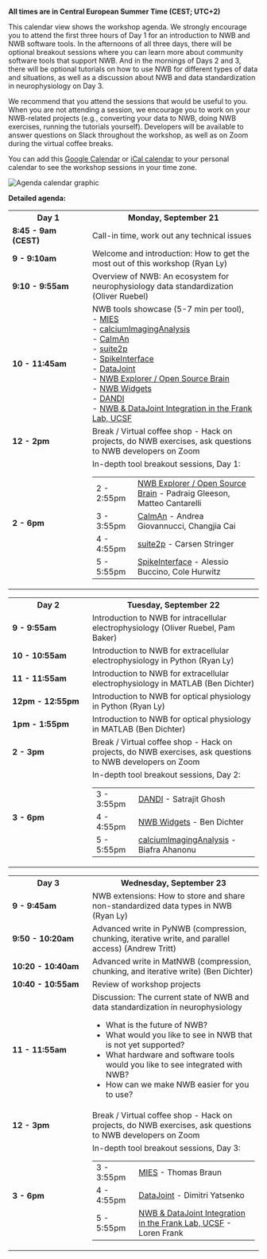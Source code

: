 **All times are in Central European Summer Time (CEST; UTC+2)**

This calendar view shows the workshop agenda. We strongly encourage you to attend the first three hours of Day 1 for an
introduction to NWB and NWB software tools. In the afternoons of all three days, there will be optional breakout sessions
where you can learn more about community software tools that support NWB. And in the mornings of Days 2 and 3, there will be optional
tutorials on how to use NWB for different types of data and situations, as well as a discussion about NWB and data
standardization in neurophysiology on Day 3.

We recommend that you attend the sessions that would be useful to you.
When you are not attending a session, we encourage you to work on your NWB-related projects
(e.g., converting your data to NWB, doing NWB exercises, running the tutorials yourself). Developers will be available
to answer questions on Slack throughout the workshop, as well as on Zoom during the virtual coffee breaks.

You can add this [Google Calendar](https://bit.ly/3c02edx) or [iCal calendar](https://bit.ly/3kjHjVK) to your personal calendar to see the workshop sessions in your time zone.

<img alt="Agenda calendar graphic" src="agenda/NWB User Days 9 Agenda.png">

**Detailed agenda:**

<table width="400">
  <tr>
    <th style="width:145px"><b>Day 1</b></th>
    <th><b>Monday, September 21</b></th>
  </tr>
  <tr>
    <td><b>8:45 - 9am (CEST)</b></td>
    <td>Call-in time, work out any technical issues</td>
  </tr>
  <tr>
    <td><b>9 - 9:10am</b></td>
    <td>Welcome and introduction: How to get the most out of this workshop (Ryan Ly)
    </td>
  </tr>
  <tr>
    <td><b>9:10 - 9:55am</b></td>
    <td>Overview of NWB: An ecosystem for neurophysiology data standardization (Oliver Ruebel)
    </td>
  </tr>
  <tr>
    <td><b>10 - 11:45am</b></td>
    <td>
      NWB tools showcase (5-7 min per tool),
      <br>  - <a href="https://alleninstitute.github.io/MIES/index.html">MIES</a>
      <br>  - <a href="https://github.com/bahanonu/calciumImagingAnalysis">calciumImagingAnalysis</a>
      <br>  - <a href="https://github.com/flatironinstitute/CaImAn">CaImAn</a>
      <br>  - <a href="https://suite2p.readthedocs.io/en/latest/">suite2p</a>
      <br>  - <a href="https://spikeinterface.readthedocs.io/">SpikeInterface</a>
      <br>  - <a href="https://datajoint.io/">DataJoint</a>
      <br>  - <a href="http://nwbexplorer.opensourcebrain.org/">NWB Explorer / Open Source Brain</a>
      <br>  - <a href="https://github.com/NeurodataWithoutBorders/nwb-jupyter-widgets">NWB Widgets</a>
      <br>  - <a href="https://dandiarchive.org">DANDI</a>
      <br>  - <a href="https://www.cin.ucsf.edu/HTML/Loren_Frank.html">NWB & DataJoint Integration in the Frank Lab, UCSF</a>
    </td>
  </tr>
  <tr>
    <td><b>12 - 2pm</b></td>
    <td>Break / Virtual coffee shop - Hack on projects, do NWB exercises, ask questions to NWB developers on Zoom</td>
  </tr>
  <tr>
    <td><b>2 - 6pm</b></td>
    <td>
      In-depth tool breakout sessions, Day 1:
      <table>
        <tr>
          <td>2 - 2:55pm</td>
          <td><a href="http://nwbexplorer.opensourcebrain.org/">NWB Explorer / Open Source Brain</a> - Padraig Gleeson, Matteo Cantarelli</td>
        </tr>
        <tr>
          <td>3 - 3:55pm</td>
          <td><a href="https://github.com/flatironinstitute/CaImAn">CaImAn</a> - Andrea Giovannucci, Changjia Cai</td>
        </tr>
        <tr>
          <td>4 - 4:55pm</td>
          <td><a href="https://suite2p.readthedocs.io/en/latest/">suite2p</a> - Carsen Stringer</td>
        </tr>
        <tr>
          <td>5 - 5:55pm</td>
          <td><a href="https://spikeinterface.readthedocs.io/">SpikeInterface</a> - Alessio Buccino, Cole Hurwitz</td>
        </tr>
      </table>
    </td>
  </tr>
</table>

<table width="400">
  <tr>
    <th style="width:145px"><b>Day 2</b></th>
    <th><b>Tuesday, September 22</b></th>
  </tr>
  <tr>
    <td><b>9 - 9:55am</b></td>
    <td>Introduction to NWB for intracellular electrophysiology (Oliver Ruebel, Pam Baker)
    </td>
  </tr>
  <tr>
    <td><b>10 - 10:55am</b></td>
    <td>Introduction to NWB for extracellular electrophysiology in Python (Ryan Ly)
    </td>
  </tr>
  <tr>
    <td><b>11 - 11:55am</b></td>
    <td>Introduction to NWB for extracellular electrophysiology in MATLAB (Ben Dichter)
    </td>
  </tr>
  <tr>
    <td><b>12pm - 12:55pm</b></td>
    <td>Introduction to NWB for optical physiology in Python (Ryan Ly)
    </td>
  </tr>
  <tr>
    <td><b>1pm - 1:55pm</b></td>
    <td>Introduction to NWB for optical physiology in MATLAB (Ben Dichter)
    </td>
  </tr>
  <tr>
    <td><b>2 - 3pm</b></td>
    <td>Break / Virtual coffee shop - Hack on projects, do NWB exercises, ask questions to NWB developers on Zoom</td>
  </tr>
  <tr>
    <td><b>3 - 6pm</b></td>
    <td>
      In-depth tool breakout sessions, Day 2:
      <table>
        <tr>
          <td>3 - 3:55pm</td>
          <td><a href="https://www.dandiarchive.org">DANDI</a> - Satrajit Ghosh</td>
        </tr>
        <tr>
          <td>4 - 4:55pm</td>
          <td><a href="https://github.com/NeurodataWithoutBorders/nwb-jupyter-widgets">NWB Widgets</a> - Ben Dichter</td>
        </tr>
        <tr>
          <td>5 - 5:55pm</td>
          <td><a href="https://github.com/bahanonu/calciumImagingAnalysis">calciumImagingAnalysis</a> - Biafra Ahanonu</td>
        </tr>
      </table>
    </td>
  </tr>
</table>

<table width="400">
  <tr>
    <th style="width:145px"><b>Day 3</b></th>
    <th><b>Wednesday, September 23</b></th>
  </tr>
  <tr>
    <td><b>9 - 9:45am</b></td>
    <td>NWB extensions: How to store and share non-standardized data types in NWB (Ryan Ly)
    </td>
  </tr>
  <tr>
    <td><b>9:50 - 10:20am</b></td>
    <td>Advanced write in PyNWB (compression, chunking, iterative write, and parallel access) (Andrew Tritt)
    </td>
  </tr>
  <tr>
    <td><b>10:20 - 10:40am</b></td>
    <td>Advanced write in MatNWB (compression, chunking, and iterative write) (Ben Dichter)
  </td>
  </tr>
  <tr>
    <td><b>10:40 - 10:55am</b></td>
    <td>Review of workshop projects
    </td>
  </tr>
  <tr>
    <td><b>11 - 11:55am</b></td>
    <td>Discussion: The current state of NWB and data standardization in neurophysiology
      <ul>
        <li>What is the future of NWB?</li>
        <li>What would you like to see in NWB that is not yet supported?</li>
        <li>What hardware and software tools would you like to see integrated with NWB?</li>
        <li>How can we make NWB easier for you to use?</li>
      </ul>
    </td>
  </tr>
  <tr>
    <td><b>12 - 3pm</b></td>
    <td>Break / Virtual coffee shop - Hack on projects, do NWB exercises, ask questions to NWB developers on Zoom</td>
  </tr>
  <tr>
    <td><b>3 - 6pm</b></td>
    <td>
      In-depth tool breakout sessions, Day 3:
      <table>
        <tr>
          <td>3 - 3:55pm</td>
          <td><a href="https://alleninstitute.github.io/MIES/index.html">MIES</a> - Thomas Braun</td>
        </tr>
        <tr>
          <td>4 - 4:55pm</td>
          <td><a href="https://datajoint.io">DataJoint</a> - Dimitri Yatsenko</td>
        </tr>
        <tr>
          <td>5 - 5:55pm</td>
          <td><a href="https://www.cin.ucsf.edu/HTML/Loren_Frank.html">NWB & DataJoint Integration in the Frank Lab, UCSF</a> - Loren Frank
          </td>
        </tr>
      </table>
    </td>
  </tr>
</table>
